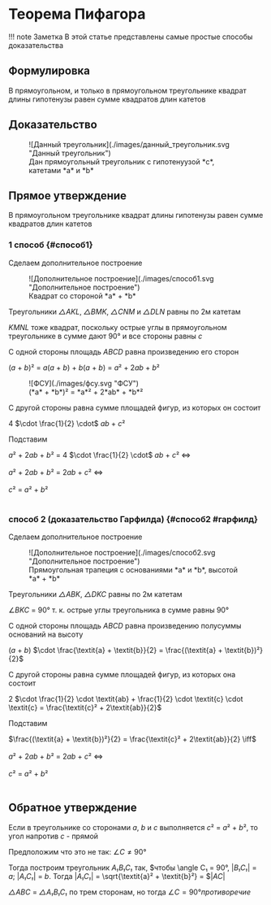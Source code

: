 # Теорема Пифагора

!!! note Заметка
    В этой статье представлены самые простые способы доказательства

## Формулировка

В прямоугольном, и только в прямоугольном треугольнике квадрат длины гипотенузы равен сумме квадратов длин катетов

## Доказательство

<figure markdown="span">
    ![Данный треугольник](./images/данный_треугольник.svg "Данный треугольник")
    <figcaption>Дан прямоугольный треугольник с гипотенуузой *c*, катетами *a* и *b*</figcaption>
</figure>

## Прямое утверждение

В прямоугольном треугольнике квадрат длины гипотенузы равен сумме квадратов длин катетов

### 1 способ {#способ1}

Сделаем дополнительное построение

<figure markdown="span">
    ![Дополнительное построение](./images/способ1.svg "Дополнительное построение")
    <figcaption>Квадрат со стороной *a* + *b*</figcaption>
</figure>

Треугольники *△AKL*, *△BMK*, *△CNM* и *△DLN* равны по 2м катетам

*KMNL* тоже квадрат, поскольку острые углы в прямоугольном треугольнике в сумме дают 90° и все стороны равны *c*

С одной стороны площадь *ABCD* равна произведению его сторон 

(*a* + *b*)² = *a*(*a* + *b*) + *b*(*a* + *b*) = *a*² + 2*ab* + *b*²

<figure markdown="span">
    ![ФСУ](./images/фсу.svg "ФСУ")
    <figcaption>(*a* + *b*)² = *a*² + 2*ab* + *b*²</figcaption>
</figure>

С другой стороны равна сумме площадей фигур, из которых он состоит

 4 $\cdot \frac{1}{2} \cdot$ *ab* + *c*²

Подставим

*a*² + 2*ab* + *b*² = 4 $\cdot \frac{1}{2} \cdot$ *ab* + *c*² $\iff$ <br><br>
*a*² + 2*ab* + *b*² = 2*ab* + *c*² $\iff$ <br><br>
*c*² = *a*² + *b*² <br><br>

### способ 2 (доказательство Гарфилда) {#способ2 #гарфилд}

Сделаем дополнительное построение

<figure markdown="span">
    ![Дополнительное построение](./images/способ2.svg "Дополнительное построение")
    <figcaption>Прямоугольная трапеция с основаниями *a* и *b*, высотой *a* + *b*</figcaption>
</figure>

Треугольники *△ABK*, *△DKC* равны по 2м катетам

$\angle$*BKC* = 90° т. к. острые углы треугольника в сумме равны 90°

С одной стороны площадь *ABCD* равна произведению полусуммы оснований на высоту

(*a* + *b*) $\cdot \frac{\textit{a} + \textit{b}}{2} = \frac{(\textit{a} + \textit{b})²}{2}$

С другой стороны равна сумме площадей фигур, из которых она состоит

2 $\cdot \frac{1}{2} \cdot \textit{ab} + \frac{1}{2} \cdot \textit{c} \cdot \textit{c} = \frac{\textit{c}² + 2\textit{ab}}{2}$

Подставим

$\frac{(\textit{a} + \textit{b})²}{2} = \frac{\textit{c}² + 2\textit{ab}}{2} \iff$<br><br>
*a*² + 2*ab* + *b*² = 2*ab* + *c*² $\iff$ <br><br>
*c*² = *a*² + *b*² <br><br>

## Обратное утверждение

Если в треугольнике со сторонами *a*, *b* и *c* выполняется *c*² = *a*² + *b*², то угол напротив *c* - прямой

Предположим что это не так: $\angle C \neq 90$°

Тогда построим треугольник *A₁B₁C₁* так, $чтобы \angle C₁ = 90°, |*B₁C₁*| = *a*; |*A₁C₁*| = *b*. Тогда |*A₁C₁*| = \sqrt{\textit{a}² + \textit{b}²} = $|*AC*|

*△ABC* = *△A₁B₁C₁* по трем сторонам, но тогда $\angle C = 90°  противоречие$
